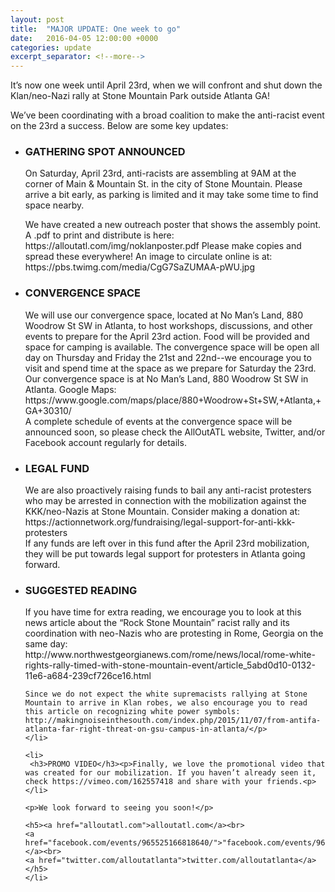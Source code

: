```yaml
---
layout: post
title:  "MAJOR UPDATE: One week to go"
date:   2016-04-05 12:00:00 +0000
categories: update
excerpt_separator: <!--more-->
---
```

<p>
It’s now one week until April 23rd, when we will confront and shut down the Klan/neo-Nazi rally at Stone Mountain Park outside Atlanta GA!<br>
 
We’ve been coordinating with a broad coalition to make the anti-racist event on the 23rd a success. Below are some key updates:<p>

 <!--more-->

<ul class="nav navbar-nav">
    <li>
    <h3>GATHERING SPOT ANNOUNCED</h3><p>On Saturday, April 23rd, anti-racists are assembling at 9AM at the corner of Main & Mountain St. in the city of Stone Mountain. Please arrive a bit early, as parking is limited and it may take some time to find space nearby.<br>
	<p>We have created a new outreach poster that shows the assembly point. A .pdf to print and distribute is here: https://alloutatl.com/img/noklanposter.pdf  Please make copies and spread these everywhere! An image to circulate online is at: https://pbs.twimg.com/media/CgG7SaZUMAA-pWU.jpg </p>
	</li>
	<li>
	<h3>CONVERGENCE SPACE</h3><p>We will use our convergence space, located at No Man’s Land, 880 Woodrow St SW in Atlanta, to host workshops, discussions, and other events to prepare for the April 23rd action. Food will be provided and space for camping is available. The convergence space will be open all day on Thursday and Friday the 21st and 22nd--we encourage you to visit and spend time at the space as we prepare for Saturday the 23rd.<br>
 	Our convergence space is at No Man’s Land, 880 Woodrow St SW in Atlanta. Google Maps: https://www.google.com/maps/place/880+Woodrow+St+SW,+Atlanta,+GA+30310/<br>
 	A complete schedule of events at the convergence space will be announced soon, so please check the AllOutATL website, Twitter, and/or Facebook account regularly for details.</p>
	</li>
	<li>
	<h3>LEGAL FUND</h3><p> We are also proactively raising funds to bail any anti-racist protesters who may be arrested in connection with the mobilization against the KKK/neo-Nazis at Stone Mountain. Consider making a donation at: https://actionnetwork.org/fundraising/legal-support-for-anti-kkk-protesters<br>
 	If any funds are left over in this fund after the April 23rd mobilization, they will be put towards legal support for protesters in Atlanta going forward.</p>
	</li>
	<li>
	<h3>SUGGESTED READING</h3><p>If you have time for extra reading, we encourage you to look at this news article about the “Rock Stone Mountain” racist rally and its coordination with neo-Nazis who are protesting in Rome, Georgia on the same day: http://www.northwestgeorgianews.com/rome/news/local/rome-white-rights-rally-timed-with-stone-mountain-event/article_5abd0d10-0132-11e6-a684-239cf726ce16.html<br>
 
	Since we do not expect the white supremacists rallying at Stone Mountain to arrive in Klan robes, we also encourage you to read this article on recognizing white power symbols: http://makingnoiseinthesouth.com/index.php/2015/11/07/from-antifa-atlanta-far-right-threat-on-gsu-campus-in-atlanta/</p>
	</li>

	<li>
	 <h3>PROMO VIDEO</h3><p>Finally, we love the promotional video that was created for our mobilization. If you haven’t already seen it, check https://vimeo.com/162557418 and share with your friends.<p>
	</li>
 
	<p>We look forward to seeing you soon!</p>
 
	<h5><a href="alloutatl.com">alloutatl.com</a><br>
	<a href="facebook.com/events/965525166818640/">"facebook.com/events/965525166818640/"</a><br>
	<a href="twitter.com/alloutatlanta">twitter.com/alloutatlanta</a></h5>
	</li>
